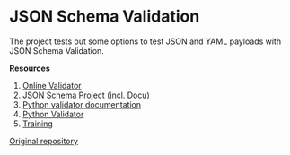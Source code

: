# JSON Schema Validation
The project tests out some options to test JSON and YAML 
payloads with JSON Schema Validation.

**Resources**
1. [Online Validator](https://www.jsonschemavalidator.net/)
2. [JSON Schema Project (incl. Docu)]( https://json-schema.org/)
3. [Python validator documentation](https://python-jsonschema.readthedocs.io/en/latest/#)
4. [Python Validator](https://github.com/Julian/jsonschema)
5. [Training](https://json-schema.org/understanding-json-schema/index.html)

[Original repository](https://github.com/zieglerca/JsonSchemaValidation)